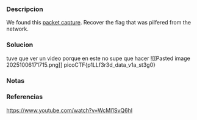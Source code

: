 ### Descripcion
We found this [packet capture](https://jupiter.challenges.picoctf.org/static/b506393b6f9d53b94011df000c534759/capture.pcap). Recover the flag that was pilfered from the network.

### Solucion
tuve que ver un video porque en este no supe que hacer
![[Pasted image 20251006171715.png]]
picoCTF{p1LLf3r3d_data_v1a_st3g0}

### Notas


### Referencias
https://www.youtube.com/watch?v=WcMl1SvQ6hI
